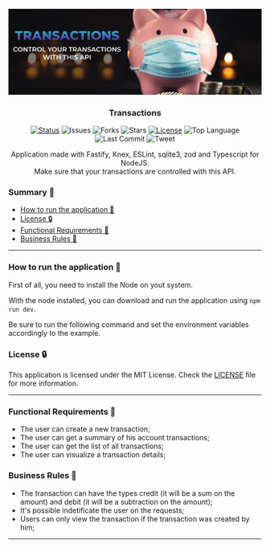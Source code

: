 
<p align="center">
 <img src="./images/transactions_api_banner.png" alt="Transactions API Logo">
</p>

<h3 align="center">Transactions</h3>

<div align="center">

[![Status](https://img.shields.io/badge/status-active-success.svg)]()
![Issues](https://img.shields.io/github/issues/jessicacastro/transactionsAPI)
![Forks](https://img.shields.io/github/forks/jessicacastro/transactionsAPI)
![Stars](https://img.shields.io/github/stars/jessicacastro/transactionsAPI)
[![License](https://img.shields.io/badge/license-MIT-blue.svg)](/LICENSE)
![Top Language](https://img.shields.io/github/languages/top/jessicacastro/transactionsAPI)
![Last Commit](https://img.shields.io/github/last-commit/jessicacastro/transactionsAPI)
![Tweet](https://img.shields.io/twitter/url?url=https%3A%2F%2Fgithub.com%2Fjessicacastro%2FtransactionsAPI)
</div>

<p align="center">
  Application made with Fastify, Knex, ESLint, sqlite3, zod and Typescript for NodeJS.
  <br />
  Make sure that your transactions are controlled with this API.
  <br />
</p>


### Summary 📝

- [How to run the application 📌](#howtorun)
- [License 🔒](#license)
- [Functional Requirements 📂](#functional_requirements)
- [Business Rules 📂](#business_rules)
* * * * * * * * * * * * * * * *

### How to run the application 📌 <a name="howtorun"></a>

First of all, you need to install the Node on yout system. 

With the node installed, you can download and run the application using `npm run dev`.

Be sure to run the following command and set the environment variables accordingly to the example.

### License 🔒 <a name="license"></a>

This application is licensed under the MIT License. Check the [LICENSE](LICENSE.md) file for more information.
* * * * * * * * * * * * * * * *

### Functional Requirements 📂 <a name="functional_requirements"></a>

- The user can create a new transaction;
- The user can get a summary of his account transactions;
- The user can get the list of all transactions;
- The user can visualize a transaction details;

### Business Rules 📂 <a name="business_rules"></a>

- The transaction can have the types credit (it will be a sum on the amount) and debit (it will be a subtraction on the amount);
- It's possible indetificate the user on the requests;
- Users can only view the transaction if the transaction was created by him;

* * * * * * * * * * * * * * * *
